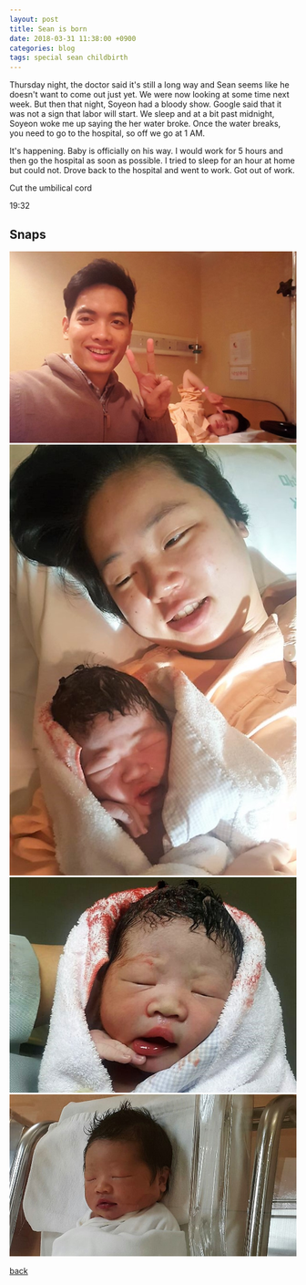 ```yaml
---
layout: post
title: Sean is born
date: 2018-03-31 11:38:00 +0900
categories: blog
tags: special sean childbirth
---
```


Thursday night, the doctor said it's still a long way and Sean seems like he doesn't want to come out just yet. We were now looking at some time next week. But then that night, Soyeon had a bloody show. Google said that it was not a sign that labor will start. We sleep and at a bit past midnight, Soyeon woke me up saying the her water broke. Once the water breaks, you need to go to the hospital, so off we go at 1 AM.

It's happening. Baby is officially on his way. I would work for 5 hours and then go the hospital as soon as possible. I tried to sleep for an hour at home but could not. Drove back to the hospital and went to work. Got out of work. 


Cut the umbilical cord

19:32

## Snaps

![](/assets/img/20180330-prepain.jpg "It's happening")
![](/assets/img/20180330-warriors.jpg "We did it!")
![](/assets/img/20180330-freshlysqueezed.jpg "That's a handsome baby right there")
![](/assets/img/20180330-bundleofjoy.jpg "Sleep tight, little one")

[back](/blog)
